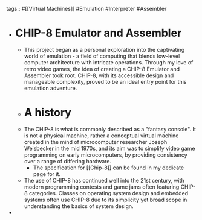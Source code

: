 tags:: #[[Virtual Machines]] #Emulation #Interpreter #Assembler

- # CHIP-8 Emulator and Assembler
	- This project began as a personal exploration into the captivating world of emulation - a field of computing that blends low-level computer architecture with intricate operations. Through my love of retro video games, the idea of creating a CHIP-8 Emulator and Assembler took root. CHIP-8, with its accessible design and manageable complexity, proved to be an ideal entry point for this emulation adventure.
	- # A history
	- The CHIP-8 is what is commonly described as a "fantasy console". It is not a physical machine, rather a conceptual virtual machine created in the mind of microcomputer researcher Joseph Weisbecker in the mid 1970s, and its aim was to simplify video game programming on early microcomputers, by providing consistency over a range of differing hardware.
		- The specification for [[Chip-8]] can be found in my dedicate page for it.
	- The use of CHIP-8 has continued well into the 21st century, with modern programming contests and game jams often featuring CHIP-8 categories. Classes on operating system design and embedded systems often use CHIP-8 due to its simplicity yet broad scope in understanding the basics of system design.
-
